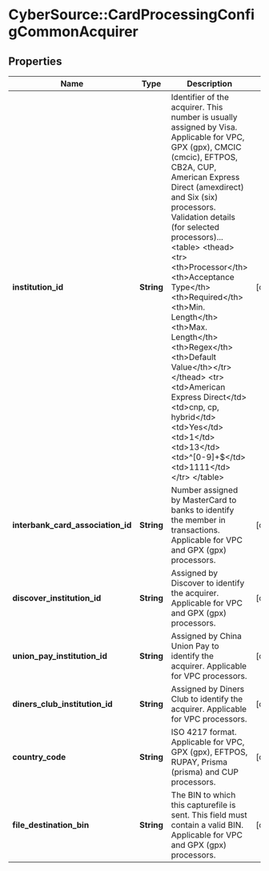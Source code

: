 # CyberSource::CardProcessingConfigCommonAcquirer

## Properties
Name | Type | Description | Notes
------------ | ------------- | ------------- | -------------
**institution_id** | **String** | Identifier of the acquirer. This number is usually assigned by Visa. Applicable for VPC, GPX (gpx), CMCIC (cmcic), EFTPOS, CB2A, CUP, American Express Direct (amexdirect) and Six (six) processors.  Validation details (for selected processors)...  &lt;table&gt; &lt;thead&gt;&lt;tr&gt;&lt;th&gt;Processor&lt;/th&gt;&lt;th&gt;Acceptance Type&lt;/th&gt;&lt;th&gt;Required&lt;/th&gt;&lt;th&gt;Min. Length&lt;/th&gt;&lt;th&gt;Max. Length&lt;/th&gt;&lt;th&gt;Regex&lt;/th&gt;&lt;th&gt;Default Value&lt;/th&gt;&lt;/tr&gt;&lt;/thead&gt; &lt;tr&gt;&lt;td&gt;American Express Direct&lt;/td&gt;&lt;td&gt;cnp, cp, hybrid&lt;/td&gt;&lt;td&gt;Yes&lt;/td&gt;&lt;td&gt;1&lt;/td&gt;&lt;td&gt;13&lt;/td&gt;&lt;td&gt;^[0-9]+$&lt;/td&gt;&lt;td&gt;1111&lt;/td&gt;&lt;/tr&gt; &lt;/table&gt;  | [optional] 
**interbank_card_association_id** | **String** | Number assigned by MasterCard to banks to identify the member in transactions. Applicable for VPC and GPX (gpx) processors. | [optional] 
**discover_institution_id** | **String** | Assigned by Discover to identify the acquirer. Applicable for VPC and GPX (gpx) processors. | [optional] 
**union_pay_institution_id** | **String** | Assigned by China Union Pay to identify the acquirer. Applicable for VPC processors. | [optional] 
**diners_club_institution_id** | **String** | Assigned by Diners Club to identify the acquirer. Applicable for VPC processors. | [optional] 
**country_code** | **String** | ISO 4217 format. Applicable for VPC, GPX (gpx), EFTPOS, RUPAY, Prisma (prisma) and CUP processors. | [optional] 
**file_destination_bin** | **String** | The BIN to which this capturefile is sent. This field must contain a valid BIN. Applicable for VPC and GPX (gpx) processors. | [optional] 


